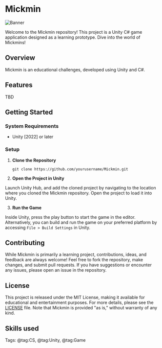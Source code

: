 # Mickmin

![Banner](GitHubBanner.png)

Welcome to the Mickmin repository! This project is a Unity C# game application designed as a learning prototype. Dive into the world of Mickmins!

## Overview

Mickmin is an educational challenges, developed using Unity and C#.

## Features

TBD

## Getting Started

### System Requirements

- Unity [2022] or later


### Setup

1. **Clone the Repository**

   ```
   git clone https://github.com/yourusername/Mickmin.git
   ```

2. **Open the Project in Unity**

Launch Unity Hub, and add the cloned project by navigating to the location where you cloned the Mickmin repository. Open the project to load it into Unity.

3. **Run the Game**

Inside Unity, press the play button to start the game in the editor. Alternatively, you can build and run the game on your preferred platform by accessing `File > Build Settings` in Unity.

## Contributing

While Mickmin is primarily a learning project, contributions, ideas, and feedback are always welcome! Feel free to fork the repository, make changes, and submit pull requests. If you have suggestions or encounter any issues, please open an issue in the repository.

## License

This project is released under the MIT License, making it available for educational and entertainment purposes. For more details, please see the [LICENSE](LICENSE) file. Note that Mickmin is provided "as is," without warranty of any kind.


## Skills used
Tags: @tag:CS, @tag:Unity, @tag:Game


